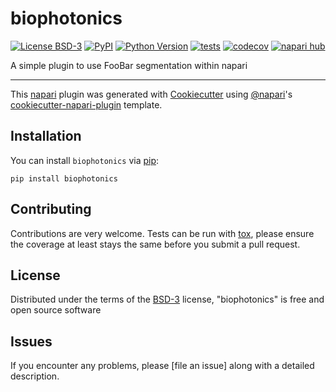 # biophotonics

[![License BSD-3](https://img.shields.io/pypi/l/biophotonics.svg?color=green)](https://github.com/pesav/biophotonics/raw/main/LICENSE)
[![PyPI](https://img.shields.io/pypi/v/biophotonics.svg?color=green)](https://pypi.org/project/biophotonics)
[![Python Version](https://img.shields.io/pypi/pyversions/biophotonics.svg?color=green)](https://python.org)
[![tests](https://github.com/pesav/biophotonics/workflows/tests/badge.svg)](https://github.com/pesav/biophotonics/actions)
[![codecov](https://codecov.io/gh/pesav/biophotonics/branch/main/graph/badge.svg)](https://codecov.io/gh/pesav/biophotonics)
[![napari hub](https://img.shields.io/endpoint?url=https://api.napari-hub.org/shields/biophotonics)](https://napari-hub.org/plugins/biophotonics)

A simple plugin to use FooBar segmentation within napari

----------------------------------

This [napari] plugin was generated with [Cookiecutter] using [@napari]'s [cookiecutter-napari-plugin] template.

<!--
Don't miss the full getting started guide to set up your new package:
https://github.com/napari/cookiecutter-napari-plugin#getting-started

and review the napari docs for plugin developers:
https://napari.org/stable/plugins/index.html
-->

## Installation

You can install `biophotonics` via [pip]:

    pip install biophotonics




## Contributing

Contributions are very welcome. Tests can be run with [tox], please ensure
the coverage at least stays the same before you submit a pull request.

## License

Distributed under the terms of the [BSD-3] license,
"biophotonics" is free and open source software

## Issues

If you encounter any problems, please [file an issue] along with a detailed description.

[napari]: https://github.com/napari/napari
[Cookiecutter]: https://github.com/audreyr/cookiecutter
[@napari]: https://github.com/napari
[MIT]: http://opensource.org/licenses/MIT
[BSD-3]: http://opensource.org/licenses/BSD-3-Clause
[GNU GPL v3.0]: http://www.gnu.org/licenses/gpl-3.0.txt
[GNU LGPL v3.0]: http://www.gnu.org/licenses/lgpl-3.0.txt
[Apache Software License 2.0]: http://www.apache.org/licenses/LICENSE-2.0
[Mozilla Public License 2.0]: https://www.mozilla.org/media/MPL/2.0/index.txt
[cookiecutter-napari-plugin]: https://github.com/napari/cookiecutter-napari-plugin

[napari]: https://github.com/napari/napari
[tox]: https://tox.readthedocs.io/en/latest/
[pip]: https://pypi.org/project/pip/
[PyPI]: https://pypi.org/
